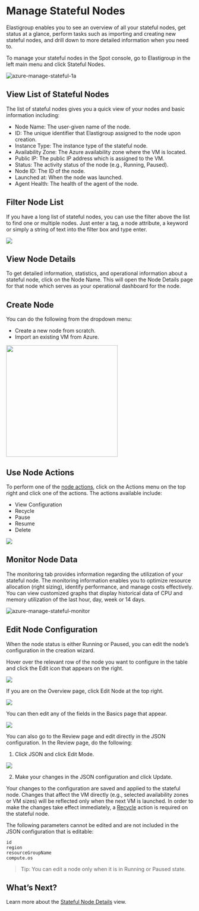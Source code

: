 # Manage Stateful Nodes

Elastigroup enables you to see an overview of all your stateful nodes, get status at a glance, perform tasks such as importing and creating new stateful nodes, and drill down to more detailed information when you need to.

To manage your stateful nodes in the Spot console, go to Elastigroup in the left main menu and click Stateful Nodes.

![azure-manage-stateful-1a](https://github.com/spotinst/help/assets/106514736/e9c36f9b-d0a4-4b98-9527-8e620758d5b1)

## View List of Stateful Nodes

The list of stateful nodes gives you a quick view of your nodes and basic information including:
- Node Name: The user-given name of the node.
- ID: The unique identifier that Elastigroup assigned to the node upon creation.
- Instance Type: The instance type of the stateful node.  
- Availability Zone: The Azure availability zone where the VM is located. 
- Public IP: The public IP address which is assigned to the VM. 
- Status: The activity status of the node (e.g., Running, Paused). 
- Node ID: The ID of the node.  
- Launched at: When the node was launched.  
- Agent Health: The health of the agent of the node.

## Filter Node List

If you have a long list of stateful nodes, you can use the filter above the list to find one or multiple nodes. Just enter a tag, a node attribute, a keyword or simply a string of text into the filter box and type enter.

<img src="/elastigroup/_media/azure-manage-stateful-nodes-02.png" />

## View Node Details

To get detailed information, statistics, and operational information about a stateful node, click on the Node Name. This will open the Node Details page for that node which serves as your operational dashboard for the node.

## Create Node

You can do the following from the dropdown menu:

* Create a new node from scratch.
* Import an existing VM from Azure.  

<img src="/elastigroup/_media/azure-manage-stateful-edit-5.png" width="300"/>

## Use Node Actions

To perform one of the [node actions](managed-instance/azure/features/actions), click on the Actions menu on the top right and click one of the actions. The actions available include:
- View Configuration
- Recycle
- Pause
- Resume
- Delete

<img src="/elastigroup/_media/azure-manage-stateful-edit-6.png" />

## Monitor Node Data 

The monitoring tab provides information regarding the utilization of your stateful node. The monitoring information enables you to optimize resource allocation (right sizing), identify performance, and manage costs effectively. You can view customized graphs that display historical data of CPU and memory utilization of the last hour, day, week or 14 days. 

![azure-manage-stateful-monitor](https://github.com/spotinst/help/assets/106514736/ed0a00c0-4048-49a4-b509-6d0540c61010)

## Edit Node Configuration

When the node status is either Running or Paused, you can edit the node’s configuration in the creation wizard.  

Hover over the relevant row of the node you want to configure in the table and click the Edit icon that appears on the right.

<img src="/elastigroup/_media/azure-manage-stateful-edit-1.png" />

If you are on the Overview page, click Edit Node at the top right.

<img src="/elastigroup/_media/azure-manage-stateful-edit-2.png" />

You can then edit any of the fields in the Basics page that appear.

<img src="/elastigroup/_media/azure-manage-stateful-edit-3.png" />

You can also go to the Review page and edit directly in the JSON configuration. In the Review page, do the following:

1. Click JSON and click Edit Mode.  

<img src="/elastigroup/_media/azure-manage-stateful-edit-4.png" />

2. Make your changes in the JSON configuration and click Update.

Your changes to the configuration are saved and applied to the stateful node. Changes that affect the VM directly (e.g., selected availability zones or VM sizes) will be reflected only when the next VM is launched. In order to make the changes take effect immediately, a [Recycle](managed-instance/azure/features/actions?id=recycle) action is required on the stateful node.

The following parameters cannot be edited and are not included in the JSON configuration that is editable:

`id`<br>
`region`<br>
`resourceGroupName`<br>
`compute.os`

> Tip: You can edit a node only when it is in Running or Paused state.

## What’s Next?

Learn more about the [Stateful Node Details](managed-instance/azure/tutorials/view-details) view.
